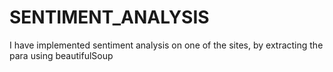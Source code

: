 # SENTIMENT_ANALYSIS
I have implemented sentiment analysis on one of the sites, by extracting the para using beautifulSoup 
